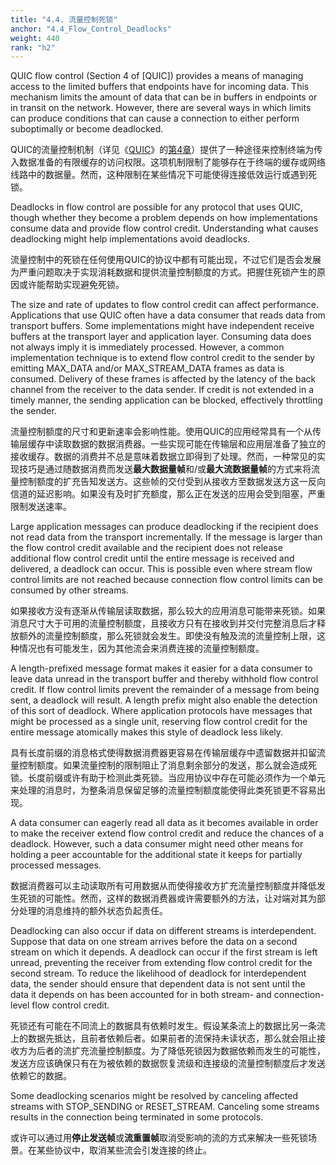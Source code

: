 ```yaml
---
title: "4.4. 流量控制死锁"
anchor: "4.4_Flow_Control_Deadlocks"
weight: 440
rank: "h2"
---
```


QUIC flow control (Section 4 of [QUIC]) provides a means of managing access to the limited buffers that endpoints have for incoming data. This mechanism limits the amount of data that can be in buffers in endpoints or in transit on the network. However, there are several ways in which limits can produce conditions that can cause a connection to either perform suboptimally or become deadlocked.

QUIC的流量控制机制（详见《[QUIC](../RFC9000_Chinese_Simplified)》的[第4章](../RFC9000_Chinese_Simplified/#4_Flow_Control)）提供了一种途径来控制终端为传入数据准备的有限缓存的访问权限。这项机制限制了能够存在于终端的缓存或网络线路中的数据量。然而，这种限制在某些情况下可能使得连接低效运行或遇到死锁。

Deadlocks in flow control are possible for any protocol that uses QUIC, though whether they become a problem depends on how implementations consume data and provide flow control credit. Understanding what causes deadlocking might help implementations avoid deadlocks.

流量控制中的死锁在任何使用QUIC的协议中都有可能出现，不过它们是否会发展为严重问题取决于实现消耗数据和提供流量控制额度的方式。把握住死锁产生的原因或许能帮助实现避免死锁。

The size and rate of updates to flow control credit can affect performance. Applications that use QUIC often have a data consumer that reads data from transport buffers. Some implementations might have independent receive buffers at the transport layer and application layer. Consuming data does not always imply it is immediately processed. However, a common implementation technique is to extend flow control credit to the sender by emitting MAX_DATA and/or MAX_STREAM_DATA frames as data is consumed. Delivery of these frames is affected by the latency of the back channel from the receiver to the data sender. If credit is not extended in a timely manner, the sending application can be blocked, effectively throttling the sender.

流量控制额度的尺寸和更新速率会影响性能。使用QUIC的应用经常具有一个从传输层缓存中读取数据的数据消费器。一些实现可能在传输层和应用层准备了独立的接收缓存。数据的消费并不总是意味着数据立即得到了处理。然而，一种常见的实现技巧是通过随数据消费而发送**最大数据量帧**和/或**最大流数据量帧**的方式来将流量控制额度的扩充告知发送方。这些帧的交付受到从接收方至数据发送方这一反向信道的延迟影响。如果没有及时扩充额度，那么正在发送的应用会受到阻塞，严重限制发送速率。

Large application messages can produce deadlocking if the recipient does not read data from the transport incrementally. If the message is larger than the flow control credit available and the recipient does not release additional flow control credit until the entire message is received and delivered, a deadlock can occur. This is possible even where stream flow control limits are not reached because connection flow control limits can be consumed by other streams.

如果接收方没有逐渐从传输层读取数据，那么较大的应用消息可能带来死锁。如果消息尺寸大于可用的流量控制额度，且接收方只有在接收到并交付完整消息后才释放额外的流量控制额度，那么死锁就会发生。即使没有触及流的流量控制上限，这种情况也有可能发生，因为其他流会来消费连接的流量控制额度。

A length-prefixed message format makes it easier for a data consumer to leave data unread in the transport buffer and thereby withhold flow control credit. If flow control limits prevent the remainder of a message from being sent, a deadlock will result. A length prefix might also enable the detection of this sort of deadlock. Where application protocols have messages that might be processed as a single unit, reserving flow control credit for the entire message atomically makes this style of deadlock less likely.

具有长度前缀的消息格式使得数据消费器更容易在传输层缓存中遗留数据并扣留流量控制额度。如果流量控制的限制阻止了消息剩余部分的发送，那么就会造成死锁。长度前缀或许有助于检测此类死锁。当应用协议中存在可能必须作为一个单元来处理的消息时，为整条消息保留足够的流量控制额度能使得此类死锁更不容易出现。

A data consumer can eagerly read all data as it becomes available in order to make the receiver extend flow control credit and reduce the chances of a deadlock. However, such a data consumer might need other means for holding a peer accountable for the additional state it keeps for partially processed messages.

数据消费器可以主动读取所有可用数据从而使得接收方扩充流量控制额度并降低发生死锁的可能性。然而，这样的数据消费器或许需要额外的方法，让对端对其为部分处理的消息维持的额外状态负起责任。

Deadlocking can also occur if data on different streams is interdependent. Suppose that data on one stream arrives before the data on a second stream on which it depends. A deadlock can occur if the first stream is left unread, preventing the receiver from extending flow control credit for the second stream. To reduce the likelihood of deadlock for interdependent data, the sender should ensure that dependent data is not sent until the data it depends on has been accounted for in both stream- and connection-level flow control credit.

死锁还有可能在不同流上的数据具有依赖时发生。假设某条流上的数据比另一条流上的数据先抵达，且前者依赖后者。如果前者的流保持未读状态，那么就会阻止接收方为后者的流扩充流量控制额度。为了降低死锁因为数据依赖而发生的可能性，发送方应该确保只有在为被依赖的数据恢复流级和连接级的流量控制额度后才发送依赖它的数据。

Some deadlocking scenarios might be resolved by canceling affected streams with STOP_SENDING or RESET_STREAM. Canceling some streams results in the connection being terminated in some protocols.

或许可以通过用**停止发送帧**或**流重置帧**取消受影响的流的方式来解决一些死锁场景。在某些协议中，取消某些流会引发连接的终止。
